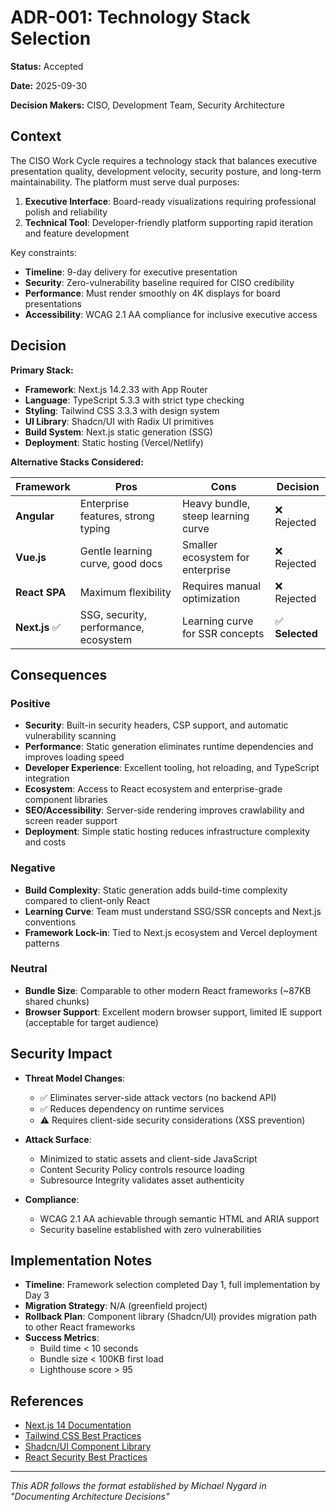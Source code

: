 # ADR-001: Technology Stack Selection

**Status:** Accepted

**Date:** 2025-09-30

**Decision Makers:** CISO, Development Team, Security Architecture

## Context

The CISO Work Cycle requires a technology stack that balances executive presentation quality, development velocity, security posture, and long-term maintainability. The platform must serve dual purposes:

1. **Executive Interface**: Board-ready visualizations requiring professional polish and reliability
2. **Technical Tool**: Developer-friendly platform supporting rapid iteration and feature development

Key constraints:
- **Timeline**: 9-day delivery for executive presentation
- **Security**: Zero-vulnerability baseline required for CISO credibility
- **Performance**: Must render smoothly on 4K displays for board presentations
- **Accessibility**: WCAG 2.1 AA compliance for inclusive executive access

## Decision

**Primary Stack:**
- **Framework**: Next.js 14.2.33 with App Router
- **Language**: TypeScript 5.3.3 with strict type checking
- **Styling**: Tailwind CSS 3.3.3 with design system
- **UI Library**: Shadcn/UI with Radix UI primitives
- **Build System**: Next.js static generation (SSG)
- **Deployment**: Static hosting (Vercel/Netlify)

**Alternative Stacks Considered:**

| Framework | Pros | Cons | Decision |
|-----------|------|------|----------|
| **Angular** | Enterprise features, strong typing | Heavy bundle, steep learning curve | ❌ Rejected |
| **Vue.js** | Gentle learning curve, good docs | Smaller ecosystem for enterprise | ❌ Rejected |
| **React SPA** | Maximum flexibility | Requires manual optimization | ❌ Rejected |
| **Next.js** ✅ | SSG, security, performance, ecosystem | Learning curve for SSR concepts | ✅ **Selected** |

## Consequences

### Positive

- **Security**: Built-in security headers, CSP support, and automatic vulnerability scanning
- **Performance**: Static generation eliminates runtime dependencies and improves loading speed
- **Developer Experience**: Excellent tooling, hot reloading, and TypeScript integration
- **Ecosystem**: Access to React ecosystem and enterprise-grade component libraries
- **SEO/Accessibility**: Server-side rendering improves crawlability and screen reader support
- **Deployment**: Simple static hosting reduces infrastructure complexity and costs

### Negative

- **Build Complexity**: Static generation adds build-time complexity compared to client-only React
- **Learning Curve**: Team must understand SSG/SSR concepts and Next.js conventions
- **Framework Lock-in**: Tied to Next.js ecosystem and Vercel deployment patterns

### Neutral

- **Bundle Size**: Comparable to other modern React frameworks (~87KB shared chunks)
- **Browser Support**: Excellent modern browser support, limited IE support (acceptable for target audience)

## Security Impact

- **Threat Model Changes**:
  - ✅ Eliminates server-side attack vectors (no backend API)
  - ✅ Reduces dependency on runtime services
  - ⚠️ Requires client-side security considerations (XSS prevention)

- **Attack Surface**:
  - Minimized to static assets and client-side JavaScript
  - Content Security Policy controls resource loading
  - Subresource Integrity validates asset authenticity

- **Compliance**:
  - WCAG 2.1 AA achievable through semantic HTML and ARIA support
  - Security baseline established with zero vulnerabilities

## Implementation Notes

- **Timeline**: Framework selection completed Day 1, full implementation by Day 3
- **Migration Strategy**: N/A (greenfield project)
- **Rollback Plan**: Component library (Shadcn/UI) provides migration path to other React frameworks
- **Success Metrics**:
  - Build time < 10 seconds
  - Bundle size < 100KB first load
  - Lighthouse score > 95

## References

- [Next.js 14 Documentation](https://nextjs.org/docs)
- [Tailwind CSS Best Practices](https://tailwindcss.com/docs/best-practices)
- [Shadcn/UI Component Library](https://ui.shadcn.com/)
- [React Security Best Practices](https://react.dev/learn/keeping-components-pure)

---

*This ADR follows the format established by Michael Nygard in "Documenting Architecture Decisions"*